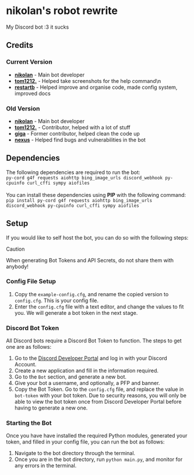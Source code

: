 # nikolan's robot rewrite
My Discord bot :3 it sucks

## Credits
### Current Version
- [**nikolan**](https://git.nikolan.xyz/nikolan) - Main bot developer
- [**tom1212.**](https://github.com/thepotatolover) - Helped take screenshots for the help command\n
- [**restartb**](https://github.com/restartb) - Helped improve and organise code, made config system, improved docs
  
### Old Version
- [**nikolan**](https://git.nikolan.xyz/nikolan) - Main bot developer
- [**tom1212.**](https://github.com/thepotatolover) - Contributor, helped with a lot of stuff
- [**giga**](https://github.com/fikinoob) - Former contributor, helped clean the code up
- [**nexus**](https://github.com/lhwe) - Helped find bugs and vulnerabilities in the bot

## Dependencies
The following dependencies are required to run the bot:\
`py-cord g4f requests aiohttp bing_image_urls discord_webhook py-cpuinfo curl_cffi sympy aiofiles`\
\
You can install these dependencies using **PIP** with the following command:\
`pip install py-cord g4f requests aiohttp bing_image_urls discord_webhook py-cpuinfo curl_cffi sympy aiofiles`

## Setup
If you would like to self host the bot, you can do so with the following steps:
> [!CAUTION]
> When generating Bot Tokens and API Secrets, do not share them with anybody!

### Config File Setup
1. Copy the `example-config.cfg`, and rename the copied version to `config.cfg`. This is your config file.
2. Enter the `config.cfg` file with a text editor, and change the values to fit you. We will generate a bot token in the next stage.

### Discord Bot Token
All Discord bots require a Discord Bot Token to function. The steps to get one are as follows:
1. Go to the [Discord Developer Portal](https://discord.com/developers/applications) and log in with your Discord Account.
2. Create a new application and fill in the information required.
3. Go to the `Bot` section, and generate a new bot.
4. Give your bot a username, and optionally, a PFP and banner.
5. Copy the Bot Token. Go to the `config.cfg` file, and replace the value in `bot-token` with your bot token. Due to security reasons, you will only be able to view the bot token once from Discord Developer Portal before having to generate a new one.

### Starting the Bot
Once you have have installed the required Python modules, generated your token, and filled in your config file, you can run the bot as follows:
1. Navigate to the bot directory through the terminal.
2. Once you are in the bot directory, run `python main.py`, and monitor for any errors in the terminal.